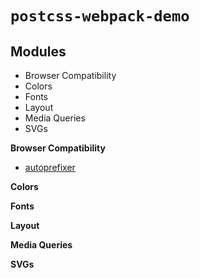 # `postcss-webpack-demo`

## Modules

- Browser Compatibility
- Colors
- Fonts
- Layout
- Media Queries
- SVGs

**Browser Compatibility**

- [autoprefixer](https://github.com/postcss/autoprefixer)

**Colors**

**Fonts**

**Layout**

**Media Queries**

**SVGs**
